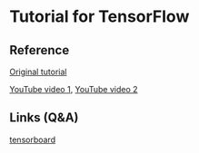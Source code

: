 # Tutorial for TensorFlow
## Reference
[Original tutorial](https://github.com/Hvass-Labs/TensorFlow-Tutorials)

[YouTube video 1](https://www.youtube.com/playlist?list=PL9Hr9sNUjfsmEu1ZniY0XpHSzl5uihcXZ), [YouTube video 2](https://www.youtube.com/watch?v=zp5EtBvwQbw&list=PLXO45tsB95cJHXaDKpbwr5fC_CCYylw1f&index=15)

## Links (Q&A)

[tensorboard](http://stackoverflow.com/questions/33634008/how-to-install-tensorflow)
